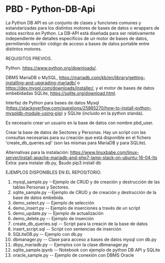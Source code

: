 # PBD - Python-DB-Api
La Python DB API es un conjunto de clases y funciones comunes y estandarizadas para los distintos motores de bases de datos o wrappers de estos escritos en Python. La DB-API está diseñada para ser relativamente independiente de detalles especificos de un motor de bases de datos, permitiendo escribir código de acceso a bases de datos portable entre distintos motores.

REQUISITOS PREVIOS.

Python. https://www.python.org/downloads/.

DBMS MariaDB o MySQL, https://mariadb.com/kb/en/library/getting-installing-and-upgrading-mariadb/ o https://dev.mysql.com/downloads/installer/, y el motor de bases de datos embebidadas SQLite, https://sqlite.org/download.html.

Interfaz de Python para bases de datos Mysql (https://stackoverflow.com/questions/25865270/how-to-install-python-mysqldb-module-using-pip) y SQLite (incluido en la python standa). 

Es necesario crear un usuario en la base de datos con nombre pbd_user.

Crear la base de datos de Sectores y Personas. Hay un script con las consultas necesarias para su creación que está disponible en el fichero 'create_db_queries.sql' (son las mismas para MariaDB y para SQLite).

Alternativas para la instalación: https://www.linuxbabe.com/linux-server/install-apache-mariadb-and-php7-lamp-stack-on-ubuntu-16-04-lts
Extra: para instalar db.py, $sudo pip3 install db

EJEMPLOS DISPONIBLES EN EL REPOSITORIO.
1. mysql_sample.py --Ejemplo de CRUD y de creación y destrucción de las tablas Personas y Sectores.
2. sqlite_sample.py --Ejemplo de CRUD y de creación y destrucción de la base de datos embebida.
3. demo_select.py -- Ejemplo de selección
4. demo_insert.py -- Ejemplo de inserciones a través de un script
5. demo_update.py -- Ejemplo de actualización
6. demo_delete.py -- Ejemplo de inserción
7. create_db_queries.sql -- Script para la creacin de la base de datos
8. insert_script.sql -- Script con sentencias de inserción
8. SQLiteDB.py -- Ejemplo con db.py
9. dbmanager.py -- Clase para acceso a bases de datos mysql con db.py
10. dbpy_mariadb.py -- Ejemplos con la clase dbmanager.py
11. sqlite_sample.ipynb -- Notebook con ejemplo de python DB API y SQLite
12. oracle_sample.py -- Ejemplo de conexión con DBMS Oracle
